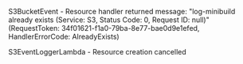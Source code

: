 S3BucketEvent - Resource handler returned message: "log-minibuild already exists (Service: S3, Status Code: 0, Request ID: null)" (RequestToken: 34f01621-f1a0-79ba-8e77-bae0d9e1efed, HandlerErrorCode: AlreadyExists)

S3EventLoggerLambda	- Resource creation cancelled
